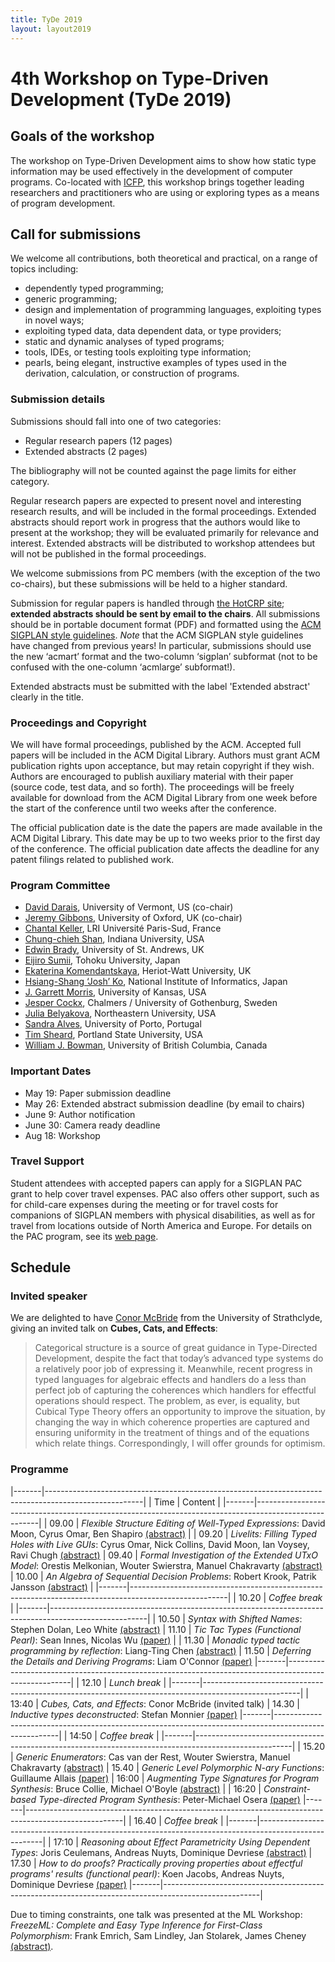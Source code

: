 ```yaml
---
title: TyDe 2019
layout: layout2019
---
```


# 4th Workshop on Type-Driven Development (TyDe 2019)

## Goals of the workshop

The workshop on Type-Driven Development aims to show how static type information may be used effectively in the development of computer programs. Co-located with [ICFP](http://icfp19.sigplan.org/), this workshop brings together leading researchers and practitioners who are using or exploring types as a means of program development.

## Call for submissions

We welcome all contributions, both theoretical and practical, on a
range of topics including:

-   dependently typed programming;
-   generic programming;
-   design and implementation of programming languages, exploiting types in novel ways;
-   exploiting typed data, data dependent data, or type providers;
-   static and dynamic analyses of typed programs;
-   tools, IDEs, or testing tools exploiting type information;
-   pearls, being elegant, instructive examples of types used in the derivation, calculation, or construction of programs.

### Submission details

Submissions should fall into one of two categories:

-   Regular research papers (12 pages)
-   Extended abstracts (2 pages)

The bibliography will not be counted against the page limits for
either category.

Regular research papers are expected to present novel and interesting
research results, and will be included in the formal
proceedings. Extended abstracts should report work in progress that
the authors would like to present at the workshop; they will be evaluated primarily for relevance and interest. Extended abstracts
will be distributed to workshop attendees but will not be published in
the formal proceedings.

We welcome submissions from PC members (with the exception of the two
co-chairs), but these submissions will be held to a higher standard.

Submission for regular papers is handled through [the HotCRP site](https://tyde19.hotcrp.com);
**extended abstracts should be sent by email to the chairs**.
All submissions should be in portable document format (PDF) and
formatted using the [ACM SIGPLAN style guidelines](http://www.sigplan.org/Resources/Author/).
*Note* that the ACM SIGPLAN style guidelines have changed from
previous years! In particular, submissions should use the new
‘acmart’ format and the two-column ‘sigplan’ subformat (not to be
confused with the one-column ‘acmlarge’ subformat!).

Extended abstracts must be submitted with the label 'Extended
abstract' clearly in the title.

### Proceedings and Copyright

We will have formal proceedings, published by the ACM. Accepted full
papers will be included in the ACM Digital Library. Authors must grant
ACM publication rights upon acceptance, but may retain copyright if they
wish. Authors are encouraged to publish auxiliary material with their
paper (source code, test data, and so forth). The proceedings will be
freely available for download from the ACM Digital Library from one week
before the start of the conference until two weeks after the conference.

The official publication date is the date the papers are made
available in the ACM Digital Library. This date may be up to two weeks
prior to the first day of the conference. The official publication
date affects the deadline for any patent filings related to published
work.

### Program Committee

-   [David Darais](http://david.darais.com/), University of Vermont, US (co-chair)
-   [Jeremy Gibbons](http://www.cs.ox.ac.uk/jeremy.gibbons/), University of Oxford, UK (co-chair)
-   [Chantal Keller](https://www.lri.fr/~keller/index-en.html), LRI Université Paris-Sud, France
-   [Chung-chieh Shan](http://homes.soic.indiana.edu/ccshan/), Indiana University, USA
-   [Edwin Brady](https://eb.host.cs.st-andrews.ac.uk/), University of St. Andrews, UK
-   [Eijiro Sumii](http://www.kb.ecei.tohoku.ac.jp/~sumii/), Tohoku University, Japan
-   [Ekaterina Komendantskaya](http://www.macs.hw.ac.uk/~ek19/), Heriot-Watt University, UK
-   [Hsiang-Shang ‘Josh’ Ko](https://josh-hs-ko.github.io/), National Institute of Informatics, Japan
-   [J. Garrett Morris](http://jgbm.github.io/), University of Kansas, USA
-   [Jesper Cockx](https://jesper.sikanda.be/), Chalmers / University of Gothenburg, Sweden
-   [Julia Belyakova](https://julbinb.github.io/), Northeastern University, USA
-   [Sandra Alves](http://www.dcc.fc.up.pt/~sandra), University of Porto, Portugal
-   [Tim Sheard](http://web.cecs.pdx.edu/~sheard/), Portland State University, USA
-   [William J. Bowman](https://www.williamjbowman.com/), University of British Columbia, Canada

### Important Dates

- May 19: Paper submission deadline
- May 26: Extended abstract submission deadline (by email to chairs)
- June 9: Author notification
- June 30: Camera ready deadline
- Aug 18: Workshop

### Travel Support

Student attendees with accepted papers can apply for a SIGPLAN PAC grant
to help cover travel expenses. PAC also offers other support, such as
for child-care expenses during the meeting or for travel costs for
companions of SIGPLAN members with physical disabilities, as well as for
travel from locations outside of North America and Europe. For details
on the PAC program, see its [web page](http://www.sigplan.org/PAC/).


## Schedule

### Invited speaker

We are delighted to have [Conor McBride](https://personal.cis.strath.ac.uk/conor.mcbride/) from the University of Strathclyde, giving an invited talk on **Cubes, Cats, and Effects**:

> Categorical structure is a source of great guidance in Type-Directed Development, despite the fact that today’s advanced type systems do a relatively poor job of expressing it. Meanwhile, recent progress in typed languages for algebraic effects and handlers do a less than perfect job of capturing the coherences which handlers for effectful operations should respect. The problem, as ever, is equality, but Cubical Type Theory offers an opportunity to improve the situation, by changing the way in which coherence properties are captured and ensuring uniformity in the treatment of things and of the equations which relate things. Correspondingly, I will offer grounds for optimism.


### Programme

|-------|------------------------------------------------------------------------------------------------------|
| Time  | Content                                                                                              |
|-------|------------------------------------------------------------------------------------------------------|
| 09.00 | *Flexible Structure Editing of Well-Typed Expressions*: David Moon, Cyrus Omar, Ben Shapiro [(abstract)](http://tydeworkshop.org/2019-abstracts/paper21.pdf) |
| 09.20 | *Livelits: Filling Typed Holes with Live GUIs*: Cyrus Omar, Nick Collins, David Moon, Ian Voysey, Ravi Chugh [(abstract)](http://tydeworkshop.org/2019-abstracts/paper17.pdf)
| 09.40 | *Formal Investigation of the Extended UTxO Model*: Orestis Melkonian, Wouter Swierstra, Manuel Chakravarty [(abstract)](http://tydeworkshop.org/2019-abstracts/paper14.pdf)
| 10.00 | *An Algebra of Sequential Decision Problems*: Robert Krook, Patrik Jansson [(abstract)](http://tydeworkshop.org/2019-abstracts/paper18.pdf) |
|-------|------------------------------------------------------------------------------------------------------|
| 10.20 | *Coffee break*                                                                                       |
|-------|------------------------------------------------------------------------------------------------------|
| 10.50 | *Syntax with Shifted Names*: Stephen Dolan, Leo White [(abstract)](http://tydeworkshop.org/2019-abstracts/paper16.pdf)
| 11.10 | *Tic Tac Types (Functional Pearl)*: Sean Innes, Nicolas Wu [(paper)](https://doi.org/10.1145/3331554.3342606) |
| 11.30 | *Monadic typed tactic programming by reflection*: Liang-Ting Chen [(abstract)](http://tydeworkshop.org/2019-abstracts/paper20.pdf)
| 11.50 | *Deferring the Details and Deriving Programs*: Liam O'Connor [(paper)](https://doi.org/10.1145/3331554.3342605)
|-------|------------------------------------------------------------------------------------------------------|
| 12.10 | *Lunch break*                                                                                        |
|-------|------------------------------------------------------------------------------------------------------|
| 13:40 | *Cubes, Cats, and Effects*: Conor McBride (invited talk)
| 14.30 | *Inductive types deconstructed*: Stefan Monnier [(paper)](https://doi.org/10.1145/3331554.3342607)
|-------|------------------------------------------------------------------------------------------------------|
| 14:50 | *Coffee break*                                                                                       |
|-------|------------------------------------------------------------------------------------------------------|
| 15.20 | *Generic Enumerators*: Cas van der Rest, Wouter Swierstra, Manuel Chakravarty [(abstract)](http://tydeworkshop.org/2019-abstracts/paper13.pdf)
| 15.40 | *Generic Level Polymorphic N-ary Functions*: Guillaume Allais [(paper)](https://doi.org/10.1145/3331554.3342604)
| 16:00 | *Augmenting Type Signatures for Program Synthesis*: Bruce Collie, Michael O'Boyle [(abstract)](http://tydeworkshop.org/2019-abstracts/paper12.pdf) |
| 16:20 | *Constraint-based Type-directed Program Synthesis*: Peter-Michael Osera [(paper)](https://doi.org/10.1145/3331554.3342608)
|-------|------------------------------------------------------------------------------------------------------|
| 16.40 | *Coffee break*                                                                                       |
|-------|------------------------------------------------------------------------------------------------------|
| 17:10 | *Reasoning about Effect Parametricity Using Dependent Types*: Joris Ceulemans, Andreas Nuyts, Dominique Devriese [(abstract)](http://tydeworkshop.org/2019-abstracts/paper11.pdf)
| 17.30 | *How to do proofs? Practically proving properties about effectful programs' results (functional pearl)*: Koen Jacobs, Andreas Nuyts, Dominique Devriese [(paper)](https://doi.org/10.1145/3331554.3342603)
|-------|------------------------------------------------------------------------------------------------------|

Due to timing constraints, one talk was presented at the ML Workshop: *FreezeML: Complete and Easy Type Inference for First-Class Polymorphism*: Frank Emrich, Sam Lindley, Jan Stolarek, James Cheney [(abstract)](http://tydeworkshop.org/2019-abstracts/paper19.pdf).
